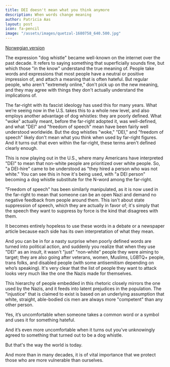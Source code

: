 ```yaml
---
title: DEI doesn't mean what you think anymore
description: When words change meaning
author: Patricia Aas
layout: post
icon: fa-pencil
image: "/assets/images/quetzal-1680758_640.500.jpg"
---
```


[Norwegian version](https://patricia.no/2025/02/09/dei_betyr_ikke_lengre_hva_du_tror.html)

The expression "dog whistle" became well-known on the internet over the past decade. It refers to saying something that
superficially sounds fine, but which those "in the know" understand the true meaning of. People take words and
expressions that most people have a neutral or positive impression of, and attach a meaning that is often hateful. But
regular people, who aren't "extremely online," don't pick up on the new meaning, and they may agree with things they
don't actually understand the implications of.

The far-right with its fascist ideology has used this for many years. What we’re seeing now in the U.S. takes this to a
whole new level, and also employs another advantage of dog whistles: they are poorly defined.
What "woke" actually meant, before the far-right adopted it, was well-defined, and what "DEI" and "freedom of speech"
mean have been fairly well understood worldwide. But the dog whistles "woke," "DEI," and "freedom of speech" likely
don't mean what you think when used by far-right figures. And it turns out that even within the far-right, these terms
aren't defined clearly enough.

This is now playing out in the U.S., where many Americans have interpreted "DEI" to mean that non-white people are
prioritized over white people. So, "a DEI-hire" came to be understood as "they hired a person who was not white." You
can see this in how it's being used, with "a DEI person" becoming a dog whistle substitute for the N-word among the
far-right.

"Freedom of speech" has been similarly manipulated, as it is now used in the far-right to mean that someone can be an
open Nazi and demand no negative feedback from people around them. This isn't about state suppression of speech, which
they are actually in favor of; it's simply that the speech they want to suppress by force is the kind that disagrees
with them.

It becomes entirely hopeless to use these words in a debate or a newspaper article because each side has its own
interpretation of what they mean.

And you can be in for a nasty surprise when poorly defined words are turned into political action, and suddenly you
realize that when they use "DEI" as an insult, it wasn't "just" "non-white" people they were aiming to target; they are
also going after veterans, women, Muslims, LGBTQ+ people, trans folks, and disabled people (with some antisemitism
depending on who’s speaking). It's very clear that the list of people they want to attack looks very much like the one
the Nazis made for themselves.

This hierarchy of people embedded in this rhetoric closely mirrors the one used by the Nazis, and it feeds into latent
prejudices in the population. The "injustice" that is claimed to exist is based on an underlying assumption that white,
straight, able-bodied cis men are always more "competent" than any other person.

Yes, it’s uncomfortable when someone takes a common word or a symbol and uses it for something hateful.

And it’s even more uncomfortable when it turns out you’ve unknowingly agreed to something that turned out to be a dog
whistle.

But that's the way the world is today.

And more than in many decades, it is of vital importance that we protect those who are more vulnerable than ourselves.
